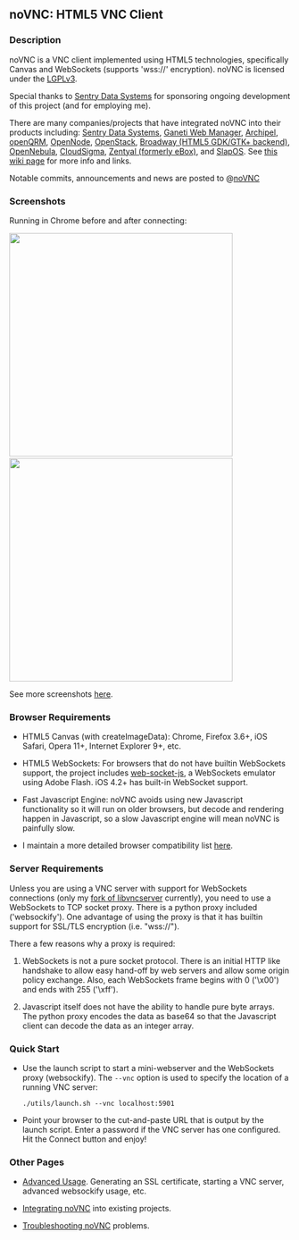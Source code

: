 ## noVNC: HTML5 VNC Client


### Description

noVNC is a VNC client implemented using HTML5 technologies,
specifically Canvas and WebSockets (supports 'wss://' encryption).
noVNC is licensed under the
[LGPLv3](http://www.gnu.org/licenses/lgpl.html).

Special thanks to [Sentry Data Systems](http://www.sentryds.com) for
sponsoring ongoing development of this project (and for employing me).

There are many companies/projects that have integrated noVNC into
their products including: [Sentry Data Systems](http://www.sentryds.com), [Ganeti Web Manager](http://code.osuosl.org/projects/ganeti-webmgr), [Archipel](http://archipelproject.org), [openQRM](http://www.openqrm.com/), [OpenNode](http://www.opennodecloud.com/), [OpenStack](http://www.openstack.org), [Broadway (HTML5 GDK/GTK+ backend)](http://blogs.gnome.org/alexl/2011/03/15/gtk-html-backend-update/), [OpenNebula](http://opennebula.org/), [CloudSigma](http://www.cloudsigma.com/), [Zentyal (formerly eBox)](http://www.zentyal.org/), and [SlapOS](http://www.slapos.org). See [this wiki page](https://github.com/kanaka/noVNC/wiki/ProjectsCompanies-using-noVNC) for more info and links.

Notable commits, announcements and news are posted to
@<a href="http://www.twitter.com/noVNC">noVNC</a>


### Screenshots

Running in Chrome before and after connecting:

<img src="http://kanaka.github.com/noVNC/img/noVNC-5.jpg" width=400>&nbsp;<img src="http://kanaka.github.com/noVNC/img/noVNC-7.jpg" width=400>

See more screenshots <a href="http://kanaka.github.com/noVNC/screenshots.html">here</a>.


### Browser Requirements

* HTML5 Canvas (with createImageData): Chrome, Firefox 3.6+, iOS
  Safari, Opera 11+, Internet Explorer 9+, etc.

* HTML5 WebSockets: For browsers that do not have builtin
  WebSockets support, the project includes
  <a href="http://github.com/gimite/web-socket-js">web-socket-js</a>,
  a WebSockets emulator using Adobe Flash. iOS 4.2+ has built-in
  WebSocket support.

* Fast Javascript Engine: noVNC avoids using new Javascript
  functionality so it will run on older browsers, but decode and
  rendering happen in Javascript, so a slow Javascript engine will
  mean noVNC is painfully slow.

* I maintain a more detailed browser compatibility list <a
  href="https://github.com/kanaka/noVNC/wiki/Browser-support">here</a>.


### Server Requirements

Unless you are using a VNC server with support for WebSockets
connections (only my [fork of libvncserver](http://github.com/kanaka/libvncserver)
currently), you need to use a WebSockets to TCP socket proxy. There is
a python proxy included ('websockify'). One advantage of using the
proxy is that it has builtin support for SSL/TLS encryption (i.e.
"wss://").

There a few reasons why a proxy is required:

  1. WebSockets is not a pure socket protocol. There is an initial HTTP
     like handshake to allow easy hand-off by web servers and allow
     some origin policy exchange. Also, each WebSockets frame begins
     with 0 ('\x00') and ends with 255 ('\xff').

  2. Javascript itself does not have the ability to handle pure byte
     arrays. The python proxy encodes the data as base64 so that the
     Javascript client can decode the data as an integer array.


### Quick Start

* Use the launch script to start a mini-webserver and the WebSockets
  proxy (websockify). The `--vnc` option is used to specify the location of
  a running VNC server:

    `./utils/launch.sh --vnc localhost:5901`

* Point your browser to the cut-and-paste URL that is output by the
  launch script. Enter a password if the VNC server has one
  configured. Hit the Connect button and enjoy!


### Other Pages

* [Advanced Usage](https://github.com/kanaka/noVNC/wiki/Advanced-usage). Generating an SSL
  certificate, starting a VNC server, advanced websockify usage, etc.

* [Integrating noVNC](https://github.com/kanaka/noVNC/wiki/Integration) into existing projects.

* [Troubleshooting noVNC](https://github.com/kanaka/noVNC/wiki/Troubleshooting) problems.


